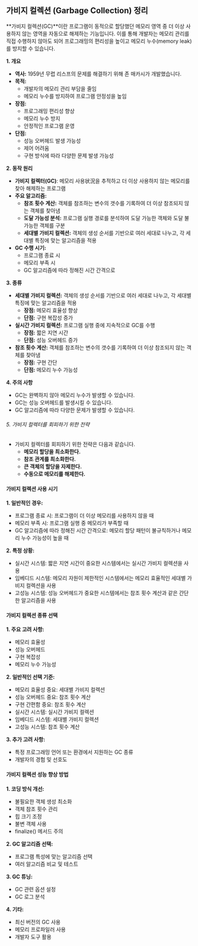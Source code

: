 ## 가비지 컬렉션 (Garbage Collection) 정리

**가비지 컬렉션(GC)**이란 프로그램이 동적으로 할당했던 메모리 영역 중 더 이상 사용하지 않는 영역을 자동으로 해제하는 기능입니다. 이를 통해 개발자는 메모리 관리를 직접 수행하지 않아도 되어 프로그래밍의 편리성을 높이고 메모리 누수(memory leak)를 방지할 수 있습니다.

**1. 개요**

- **역사:** 1959년 무렵 리스프의 문제를 해결하기 위해 존 매카시가 개발했습니다.
- **목적:**
    - 개발자의 메모리 관리 부담을 줄임
    - 메모리 누수를 방지하여 프로그램 안정성을 높임
- **장점:**
    - 프로그래밍 편리성 향상
    - 메모리 누수 방지
    - 안정적인 프로그램 운영
- **단점:**
    - 성능 오버헤드 발생 가능성
    - 제어 어려움
    - 구현 방식에 따라 다양한 문제 발생 가능성

**2. 동작 원리**

- **가비지 컬렉터(GC)**: 메모리 사용状況을 추적하고 더 이상 사용하지 않는 메모리를 찾아 해제하는 프로그램
- **주요 알고리즘:**
    - **참조 횟수 계산:** 객체를 참조하는 변수의 갯수를 기록하여 더 이상 참조되지 않는 객체를 찾아냄
    - **도달 가능성 분석:** 프로그램 실행 경로를 분석하여 도달 가능한 객체와 도달 불가능한 객체를 구분
    - **세대별 가비지 컬렉션:** 객체의 생성 순서를 기반으로 여러 세대로 나누고, 각 세대별 특징에 맞는 알고리즘을 적용
- **GC 수행 시기:**
    - 프로그램 종료 시
    - 메모리 부족 시
    - GC 알고리즘에 따라 정해진 시간 간격으로

**3. 종류**

- **세대별 가비지 컬렉션:** 객체의 생성 순서를 기반으로 여러 세대로 나누고, 각 세대별 특징에 맞는 알고리즘을 적용
    - **장점:** 메모리 효율성 향상
    - **단점:** 구현 복잡성 증가
- **실시간 가비지 컬렉션:** 프로그램 실행 중에 지속적으로 GC를 수행
    - **장점:** 짧은 지연 시간
    - **단점:** 성능 오버헤드 증가
- **참조 횟수 계산:** 객체를 참조하는 변수의 갯수를 기록하여 더 이상 참조되지 않는 객체를 찾아냄
    - **장점:** 구현 간단
    - **단점:** 메모리 누수 가능성

**4. 주의 사항**

- GC는 완벽하지 않아 메모리 누수가 발생할 수 있습니다.
- GC는 성능 오버헤드를 발생시킬 수 있습니다.
- GC 알고리즘에 따라 다양한 문제가 발생할 수 있습니다.

###### 5. 가비지 컬렉터를 회피하기 위한 전략
- 가비지 컬렉터를 회피하기 위한 전략은 다음과 같습니다.
	- **메모리 할당을 최소화한다.**
	- **참조 관계를 최소화한다.**
	- **큰 객체의 할당을 자제한다.**
	- **수동으로 메모리를 해제한다.**

#### 가비지 컬렉션 사용 시기

**1. 일반적인 경우:**

- 프로그램 종료 시: 프로그램이 더 이상 메모리를 사용하지 않을 때
- 메모리 부족 시: 프로그램 실행 중 메모리가 부족할 때
- GC 알고리즘에 따라 정해진 시간 간격으로: 메모리 할당 패턴이 불규칙하거나 메모리 누수 가능성이 높을 때

**2. 특정 상황:**

- 실시간 시스템: 짧은 지연 시간이 중요한 시스템에서는 실시간 가비지 컬렉션을 사용
- 임베디드 시스템: 메모리 자원이 제한적인 시스템에서는 메모리 효율적인 세대별 가비지 컬렉션을 사용
- 고성능 시스템: 성능 오버헤드가 중요한 시스템에서는 참조 횟수 계산과 같은 간단한 알고리즘을 사용

#### 가비지 컬렉션 종류 선택

**1. 주요 고려 사항:**

- 메모리 효율성
- 성능 오버헤드
- 구현 복잡성
- 메모리 누수 가능성

**2. 일반적인 선택 기준:**

- 메모리 효율성 중요: 세대별 가비지 컬렉션
- 성능 오버헤드 중요: 참조 횟수 계산
- 구현 간편함 중요: 참조 횟수 계산
- 실시간 시스템: 실시간 가비지 컬렉션
- 임베디드 시스템: 세대별 가비지 컬렉션
- 고성능 시스템: 참조 횟수 계산

**3. 추가 고려 사항:**

- 특정 프로그래밍 언어 또는 환경에서 지원하는 GC 종류
- 개발자의 경험 및 선호도

#### 가비지 컬렉션 성능 향상 방법

**1. 코딩 방식 개선:**

- 불필요한 객체 생성 최소화
- 객체 참조 횟수 관리
- 힙 크기 조정
- 불변 객체 사용
- finalize() 메서드 주의

**2. GC 알고리즘 선택:**

- 프로그램 특성에 맞는 알고리즘 선택
- 여러 알고리즘 비교 및 테스트

**3. GC 튜닝:**

- GC 관련 옵션 설정
- GC 로그 분석

**4. 기타:**

- 최신 버전의 GC 사용
- 메모리 프로파일러 사용
- 개발자 도구 활용